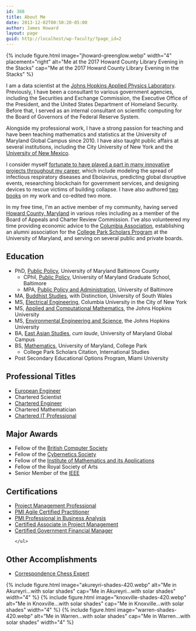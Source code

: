 ```yaml
---
id: 388
title: About Me
date: 2013-12-02T00:50:20-05:00
author: James Howard
layout: page
guid: http://localhost/wp-faculty/?page_id=2
---
```


{% include figure.html image="jhoward-greenglow.webp" width="4" placement="right"
   alt="Me at the 2017 Howard County Library Evening in the Stacks"
   cap="Me at the 2017 Howard County Library Evening in the Stacks" %}

I am a data scientist at the [Johns
Hopkins Applied Physics Laboratory](http://www.jhuapl.edu/).
Previously, I have been a
consultant to various government agencies, including the Securities
and Exchange Commission, the Executive Office of the President, and
the United States Department of Homeland Security. Before that,
I served as an internal consultant on scientific computing
for the Board of Governors of the Federal Reserve System.

Alongside my professional work, I have a strong passion for teaching
and have been teaching mathematics and statistics at the University
of Maryland Global Campus since 2010. I have also taught public
affairs at several institutions, including the City University of
New York and the 
[University of New Mexico](https://jphoward.people.unm.edu/).

I consider myself [fortunate to have played a part in many innovative
projects throughout my career](/scholarship), which include modeling
the spread of infectious respiratory diseases and Ebolavirus,
predicting global disruptive events, researching blockchain for
government services, and designing devices to rescue victims of
building collapse. I have also authored [two books](/books/) on my
work and co-edited two more.

In my free time, I'm an active member of my community, having served
[Howard County, Maryland](/service/howard-county) in various roles
including as a member of the Board of Appeals and Charter Review
Commission. I've also volunteered my time providing economic advice
to the [Columbia Association](http://www.columbiaassociation.com/),
establishing an alumni association for the [College Park Scholars
Program](https://www.scholars.umd.edu/) at the University of Maryland,
and serving on several public and private boards.

## Education

* PhD, [Public Policy](/assets/docs/UMBC-PHD-POLICY.pdf), University of Maryland Baltimore County
    * CPhil, [Public Policy](/assets/docs/JHoward-UMBC-CPhil.pdf), University of Maryland Graduate School, Baltimore
    * MPA, [Public Policy and Administration](/assets/docs/JHoward-MPA-PPA.pdf), University of Baltimore
* MA, [Buddhist Studies](/assets/docs/JHoward-MA-USW.pdf), with Distinction, University of South Wales
* MS, [Electrical Engineering](/assets/docs/JHoward-MS-Columbia.pdf), Columbia University in the City of New York
* MS, [Applied and Computational Mathematics](/assets/docs/JHoward-JHU-MS-ACM.pdf), the Johns Hopkins University
* MS, [Environmental Engineering and Science](/assets/docs/JHU-MS-EES.pdf), the Johns Hopkins University
* BA, [East Asian Studies](/assets/docs/UMGC-BA-EAS.pdf), _cum laude_, University of Maryland Global Campus
* BS, [Mathematics](/assets/docs/JHoward-BS-Math.pdf), University of Maryland, College Park
    * College Park Scholars Citation, International Studies
* Post Secondary Educational Options Program, Miami University

<div class="row">
  <div class="col-12 col-md-6">
    <h2 id="professional-titles">Professional Titles</h2>
    <ul>
      <li><a href="/assets/docs/JHoward-EURING.pdf">European Engineer</a></li>
      <li>Chartered Scientist</li> 
      <li><a href="/assets/docs/JHoward-ECUK-CEng.pdf">Chartered Engineer</a></li>
    <li>Chartered Mathematician</li>
      <li><a href="/assets/docs/JHoward-FBCS.pdf">Chartered IT Professional</a></li>
    </ul>
  </div>
  <div class="col-12 col-md-6">
    <h2 id="major-awards">Major Awards</h2>
    <ul>
      <li>Fellow of the <a href="/assets/docs/JHoward-FBCS.pdf">British Computer Society</a></li>
      <li>Fellow of the <a href="/assets/docs/JHoward-FCybS.pdf">Cybernetics Society</a></li>
      <li>Fellow of the <a href="/assets/docs/JHoward-IMA-FIMA.pdf">Institute of Mathematics and its Applications</a></li>
      <li>Fellow of the Royal Society of Arts</li>
      <li>Senior Member of the <a href="/assets/docs/JHoward-IEEE-SM-2025.pdf">IEEE</a></li>
    </ul>
  </div>
</div>

<div class="row">
  <div class="col-12 col-md-6">
    <h2 id="certifications">Certifications</h2>
    <ul>
      <li><a href="/assets/docs/certifications/JHoward-PMI-PMP.pdf">Project Management Professional</a></li>
      <li><a href="/assets/docs/certifications/JHoward-PMI-ACP.pdf">PMI Agile Certified Practitioner</a></li>
      <li><a href="/assets/docs/certifications/JHoward-PMI-PBA.pdf">PMI Professional in Business Analysis</a></li>
      <li><a href="/assets/docs/certifications/JHoward-PMI-CAPM.pdf">Certified Associate in Project Management</a></li>
      <li><a href="https://www.credly.com/badges/9b7ead19-ed5d-46f0-8aec-6c99d230e049/public_url">Certified Government Financial Manager</a></li>

    </ul>
  </div>
  <div class="col-12 col-md-6">
    <h2 id="other-accomplishments">Other Accomplishments</h2>
    <ul>
      <li><a href="/assets/docs/jhoward-iccf-cce.pdf">Correspondence Chess Expert</a></li>
    </ul>
  </div>
</div>


{% include figure.html image="akureyri-shades-420.webp" alt="Me in Akureyri...with solar shades"
   cap="Me in Akureyri...with solar shades" width="4" %}
{% include figure.html image="knoxville-shades-420.webp" alt="Me in Knoxville...with solar shades"
   cap="Me in Knoxville...with solar shades" width="4" %}
{% include figure.html image="warren-shades-420.webp" alt="Me in Warren...with solar shades"
   cap="Me in Warren...with solar shades" width="4" %}
